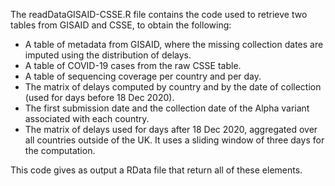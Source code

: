 
The readDataGISAID-CSSE.R file contains the code used to retrieve two tables from GISAID and CSSE, to obtain the following:

- A table of metadata from GISAID, where the missing collection dates are imputed using the distribution of delays.
- A table of COVID-19 cases from the raw CSSE table.
- A table of sequencing coverage per country and per day.
- The matrix of delays computed by country and by the date of collection (used for days before 18 Dec 2020).
- The first submission date and the collection date of the Alpha variant associated with each country.
- The matrix of delays used for days after 18 Dec 2020, aggregated over all countries outside of the UK. It uses a sliding window of three days for the computation.

This code gives as output a RData file that return all of these elements.
